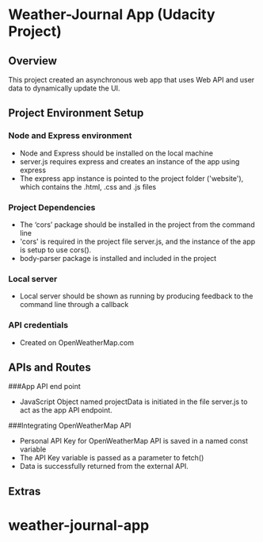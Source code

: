 # Weather-Journal App (Udacity Project)

## Overview
This project created an asynchronous web app that uses Web API and user data to dynamically update the UI. 

## Project Environment Setup
### Node and Express environment
* Node and Express should be installed on the local machine
* server.js requires express and creates an instance of the app using express
* The express app instance is pointed to the project folder ('website'), which contains the .html, .css and .js files

### Project Dependencies
* The ‘cors’ package should be installed in the project from the command line
* 'cors' is required in the project file server.js, and the instance of the app is setup to use cors().
* body-parser package is installed and included in the project

### Local server
* Local server should be shown as running by producing feedback to the command line through a callback

### API credentials 
* Created on OpenWeatherMap.com

## APIs and Routes
###App API end point
* JavaScript Object named projectData is initiated in the file server.js to act as the app API endpoint.

###Integrating OpenWeatherMap API
* Personal API Key for OpenWeatherMap API is saved in a named const variable
* The API Key variable is passed as a parameter to fetch()
* Data is successfully returned from the external API.

## Extras



# weather-journal-app
